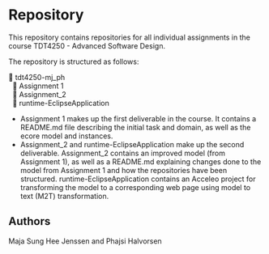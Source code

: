 # Repository
This repository contains repositories for all individual assignments in the course TDT4250 - Advanced Software Design.

The repository is structured as follows:

:file_folder: tdt4250-mj_ph <br/>
&nbsp; :file_folder: Assignment 1 <br/>
&nbsp; :file_folder: Assignment_2  <br/>
&nbsp; :file_folder: runtime-EclipseApplication  <br/>

- Assignment 1 makes up the first deliverable in the course. It contains a README.md file describing the initial task and domain, as well as the ecore model and instances.  
- Assignment_2 and runtime-EclipseApplication make up the second deliverable. Assignment_2 contains an improved model (from Assignment 1), as well as a README.md explaining changes done to the model from Assignment 1 and how the repositories have been structured. runtime-EclipseApplication contains an Acceleo project for transforming the model to a corresponding web page using model to text (M2T) transformation.

## Authors
Maja Sung Hee Jenssen and Phajsi Halvorsen
